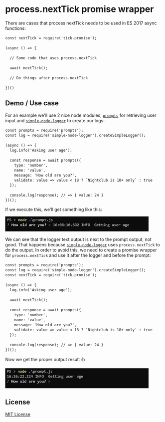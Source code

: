 # process.nextTick promise wrapper

There are cases that process nextTick needs to be used in ES 2017 async functions:

```
const nextTick = require('tick-promise');

(async () => {

  // Some code that uses process.nextTick

  await nextTick();

  // Do things after process.nextTick

})()
```

## Demo / Use case

For an example we'll use 2 nice node modules, [`prompts`][2] for retrieving user input and [`simple-node-logger`][1] to create our logs:

```
const prompts = require('prompts');
const log = require('simple-node-logger').createSimpleLogger();

(async () => {
  log.info('Asking user age');

  const response = await prompts({
    type: 'number',
    name: 'value',
    message: 'How old are you?',
    validate: value => value < 18 ? `Nightclub is 18+ only` : true
  });
 
  console.log(response); // => { value: 24 }
})();

```

If we execute this, we'll get something like this:

![Demo problem](demo/demo-problem.png)

We can see that the logger text output is next to the prompt output, not good. That happens because [`simple-node-logger`][1] uses `process.nextTick` to do the output. In order to avoid this, we need to create a promise wrapper for `process.nextTick` and use it after the logger and before the prompt:

```
const prompts = require('prompts');
const log = require('simple-node-logger').createSimpleLogger();
const nextTick = require('tick-promise');

(async () => {
  log.info('Asking user age');

  await nextTick();

  const response = await prompts({
    type: 'number',
    name: 'value',
    message: 'How old are you?',
    validate: value => value < 18 ? `Nightclub is 18+ only` : true
  });
 
  console.log(response); // => { value: 24 }
})();
```

Now we get the proper output result 👍

![Demo fix](demo/demo-fix.png)

[1]: https://www.npmjs.com/package/simple-node-logger
[2]: https://www.npmjs.com/package/prompts

## License

[MIT License](LICENSE)
